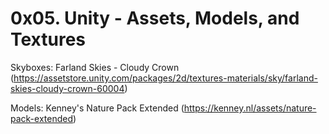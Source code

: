 # 0x05. Unity - Assets, Models, and Textures

Skyboxes: Farland Skies - Cloudy Crown (https://assetstore.unity.com/packages/2d/textures-materials/sky/farland-skies-cloudy-crown-60004)

Models: Kenney's Nature Pack Extended (https://kenney.nl/assets/nature-pack-extended)